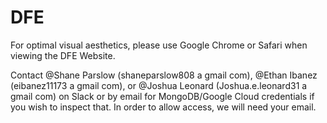 # DFE
For optimal visual aesthetics, please use Google Chrome or Safari when viewing the DFE Website.

Contact @Shane Parslow (shaneparslow808 a gmail com), @Ethan Ibanez (eibanez11173 a gmail com), or @Joshua Leonard (Joshua.e.leonard31 a gmail com) on Slack or by email for MongoDB/Google Cloud credentials if you wish to inspect that. In order to allow access, we will need your email.

